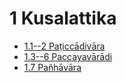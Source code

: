 # 1 Kusalattika

* [1.1--2 Paṭiccādivāra](1/1.1--2.md)
* [1.3--6 Paccayavārādi](1/1.3--6.md)
* [1.7 Pañhāvāra](1/1.7.md)
